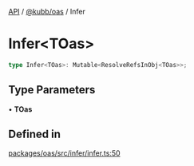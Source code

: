 [API](../../../packages.md) / [@kubb/oas](../index.md) / Infer

# Infer\<TOas\>

```ts
type Infer<TOas>: Mutable<ResolveRefsInObj<TOas>>;
```

## Type Parameters

• **TOas**

## Defined in

[packages/oas/src/infer/infer.ts:50](https://github.com/kubb-project/kubb/blob/dcebbafbee668a7722775212bce85eec29e39573/packages/oas/src/infer/infer.ts#L50)
